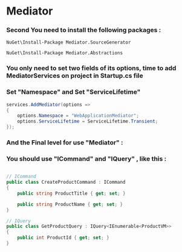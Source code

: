 # Mediator

### Second You need to install the following packages :
```
NuGet\Install-Package Mediator.SourceGenerator 

NuGet\Install-Package Mediator.Abstractions 
```
### You only need to set two fields of its options, time to add MediatorServices on project in Startup.cs file 
### Set "Namespace" and Set "ServiceLifetime"

```csharp
services.AddMediator(options =>
{
    options.Namespace = "WebApplicationMediator";
    options.ServiceLifetime = ServiceLifetime.Transient;
});
```
### And the Final level for use "Mediator" : 
### You should use "ICommand" and "IQuery" , like this :

```csharp

// ICommand
public class CreateProductCommand : ICommand
{
    public string ProductTitle { get; set; }

    public string ProductName { get; set; }
}

// IQuery
public class GetProductQuery : IQuery<IEnumerable<ProductVM>>
{
    public int ProductId { get; set; }
}

```


